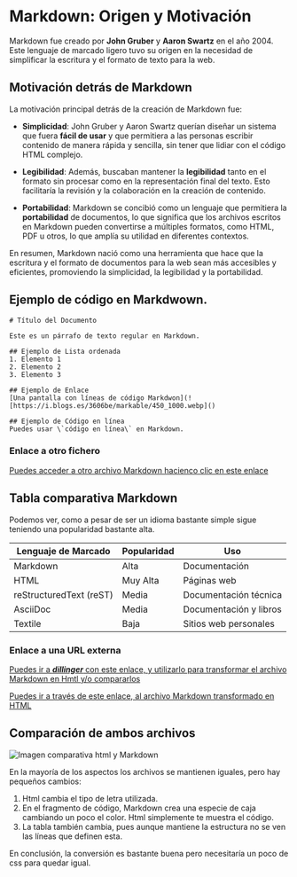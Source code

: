 # **Markdown: Origen y Motivación**

Markdown fue creado por **John Gruber** y **Aaron Swartz** en el año 2004. Este lenguaje de marcado ligero tuvo su origen en la necesidad de simplificar la escritura y el formato de texto para la web.

## **Motivación detrás de Markdown**

La motivación principal detrás de la creación de Markdown fue:

- **Simplicidad**: John Gruber y Aaron Swartz querían diseñar un sistema que fuera **fácil de usar** y que permitiera a las personas escribir contenido de manera rápida y sencilla, sin tener que lidiar con el código HTML complejo.

- **Legibilidad**: Además, buscaban mantener la **legibilidad** tanto en el formato sin procesar como en la representación final del texto. Esto facilitaría la revisión y la colaboración en la creación de contenido.

- **Portabilidad**: Markdown se concibió como un lenguaje que permitiera la **portabilidad** de documentos, lo que significa que los archivos escritos en Markdown pueden convertirse a múltiples formatos, como HTML, PDF u otros, lo que amplía su utilidad en diferentes contextos.

En resumen, Markdown nació como una herramienta que hace que la escritura y el formato de documentos para la web sean más accesibles y eficientes, promoviendo la simplicidad, la legibilidad y la portabilidad.


## Ejemplo de código en Markdwown.

```
# Título del Documento

Este es un párrafo de texto regular en Markdown.

## Ejemplo de Lista ordenada
1. Elemento 1
2. Elemento 2
3. Elemento 3

## Ejemplo de Enlace
[Una pantalla con líneas de código Markdwon](![https://i.blogs.es/3606be/markable/450_1000.webp]()

## Ejemplo de Código en línea
Puedes usar \`código en línea\` en Markdown.

```

### Enlace a otro fichero

[Puedes acceder a otro archivo Markdown hacienco clic en este enlace](markdown1.md)


## Tabla comparativa Markdown

Podemos ver, como a pesar de ser un idioma bastante simple sigue teniendo una popularidad bastante alta.

| Lenguaje de Marcado  | Popularidad  | Uso         |
|-----------------------|-------------|-------------|
| Markdown              | Alta        | Documentación|
| HTML                  | Muy Alta    | Páginas web |
| reStructuredText (reST)| Media      | Documentación técnica |
| AsciiDoc              | Media       | Documentación y libros |
| Textile               | Baja        | Sitios web personales |


### Enlace a una URL externa

[Puedes ir a _**dillinger**_ con este enlace, y utilizarlo para transformar el archivo Markdown en Hmtl y/o compararlos](https://dillinger.io/)

[Puedes ir a través de este enlace, al archivo Markdown transformado en HTML](Markdown.html)


## Comparación de ambos archivos


![Imagen comparativa html y Markdown](https://i.postimg.cc/HnLKqJzS/Comparativa.png)


En la mayoría de los aspectos los archivos se mantienen iguales, pero hay pequeños cambios:

1. Html cambia el tipo de letra utilizada.
2. En el fragmento de código, Markdown crea una especie de caja cambiando un poco el color. Html simplemente te muestra el código.
3. La tabla también cambia, pues aunque mantiene la estructura no se ven las líneas que definen esta.

En conclusión, la conversión es bastante buena pero necesitaría un poco de css para quedar igual.
